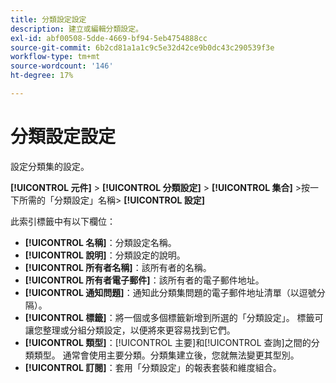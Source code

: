 ```yaml
---
title: 分類設定設定
description: 建立或編輯分類設定。
exl-id: abf00508-5dde-4669-bf94-5eb4754888cc
source-git-commit: 6b2cd81a1a1c9c5e32d42ce9b0dc43c290539f3e
workflow-type: tm+mt
source-wordcount: '146'
ht-degree: 17%

---
```


# 分類設定設定

設定分類集的設定。

**[!UICONTROL 元件]** > **[!UICONTROL 分類設定]** > **[!UICONTROL 集合]** >按一下所需的「分類設定」名稱> **[!UICONTROL 設定]**

此索引標籤中有以下欄位：

* **[!UICONTROL 名稱]**：分類設定名稱。
* **[!UICONTROL 說明]**：分類設定的說明。
* **[!UICONTROL 所有者名稱]**：該所有者的名稱。
* **[!UICONTROL 所有者電子郵件]**：該所有者的電子郵件地址。
* **[!UICONTROL 通知問題]**：通知此分類集問題的電子郵件地址清單（以逗號分隔）。
* **[!UICONTROL 標籤]**：將一個或多個標籤新增到所選的「分類設定」。 標籤可讓您整理或分組分類設定，以便將來更容易找到它們。
* **[!UICONTROL 類型]**：[!UICONTROL 主要]和[!UICONTROL 查詢]之間的分類類型。 通常會使用主要分類。分類集建立後，您就無法變更其型別。
* **[!UICONTROL 訂閱]**：套用「分類設定」的報表套裝和維度組合。

